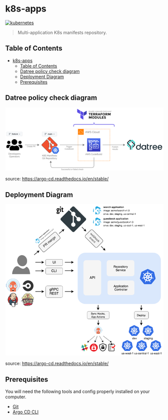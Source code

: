 # k8s-apps

[![kubernetes](https://img.shields.io/badge/Kubernetes-Argo_CD-FF5D01?logo=Kubernetes)](https://argo-cd.readthedocs.io/en/stable/)

> Multi-application K8s manifests repository.

## Table of Contents

- [k8s-apps](#k8s-apps)
  - [Table of Contents](#table-of-contents)
  - [Datree policy check diagram](#datree-policy-check-diagram)
  - [Deployment Diagram](#deployment-diagram)
  - [Prerequisites](#prerequisites)

## Datree policy check diagram

[![Datree policy check](./assets/images/datree_diagram.png "ArgoCD Overview")](https://argo-cd.readthedocs.io/en/stable/)

   source: https://argo-cd.readthedocs.io/en/stable/

## Deployment Diagram

[![ArgoCD Deployment](./assets/images/argocd_diagram.png "ArgoCD Overview")](https://argo-cd.readthedocs.io/en/stable/)

   source: https://argo-cd.readthedocs.io/en/stable/

## Prerequisites

You will need the following tools and config properly installed on your computer.

- [Git](http://git-scm.com/)
- [Argo CD CLI](https://argo-cd.readthedocs.io/en/stable/cli_installation/)
